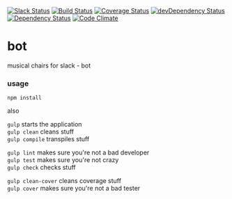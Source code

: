 [![Slack Status](http://slack.mchairs.chat/badge.svg)](http://slack.mchairs.chat/)
[![Build Status](https://travis-ci.org/mchairs/bot.svg?branch=master)](https://travis-ci.org/mchairs/bot)
[![Coverage Status](https://coveralls.io/repos/github/mchairs/bot/badge.svg?branch=master)](https://coveralls.io/github/mchairs/bot?branch=master)
[![devDependency Status](https://david-dm.org/mchairs/bot/dev-status.svg)](https://david-dm.org/mchairs/bot#info=devDependencies)
[![Dependency Status](https://david-dm.org/mchairs/bot.svg)](https://david-dm.org/mchairs/bot)
[![Code Climate](https://codeclimate.com/github/mchairs/bot/badges/gpa.svg)](https://codeclimate.com/github/mchairs/bot)

# bot

musical chairs for slack - bot

### usage

`npm install`

also

`gulp` starts the application <br/>
`gulp clean` cleans stuff <br/>
`gulp compile` transpiles stuff <br/>

`gulp lint` makes sure you're not a bad developer <br/>
`gulp test` makes sure you're not crazy <br/>
`gulp check` checks stuff <br/>

`gulp clean-cover` cleans coverage stuff <br/>
`gulp cover` makes sure you're not a bad tester <br/>
